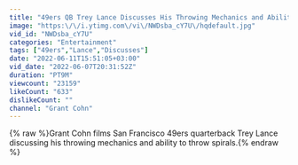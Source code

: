 ```yaml
---
title: "49ers QB Trey Lance Discusses His Throwing Mechanics and Ability to Throw Spirals"
image: "https:\/\/i.ytimg.com\/vi\/NWDsba_cY7U\/hqdefault.jpg"
vid_id: "NWDsba_cY7U"
categories: "Entertainment"
tags: ["49ers","Lance","Discusses"]
date: "2022-06-11T15:51:05+03:00"
vid_date: "2022-06-07T20:31:52Z"
duration: "PT9M"
viewcount: "23159"
likeCount: "633"
dislikeCount: ""
channel: "Grant Cohn"
---
```

{% raw %}Grant Cohn films San Francisco 49ers quarterback Trey Lance discussing his throwing mechanics and ability to throw spirals.{% endraw %}
